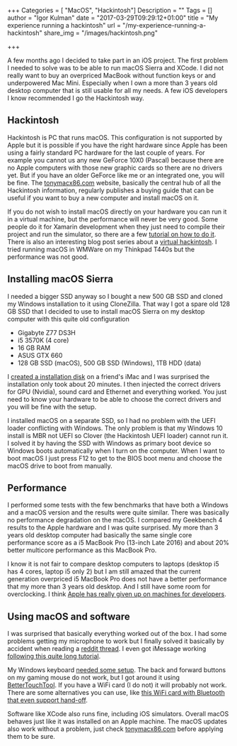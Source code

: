 ﻿+++
Categories = [ "MacOS", "Hackintosh"]
Description = ""
Tags = []
author = "Igor Kulman"
date = "2017-03-29T09:29:12+01:00"
title = "My experience running a hackintosh"
url = "/my-experience-running-a-hackintosh"
share_img = "/images/hackintosh.png"

+++

A few months ago I decided to take part in an iOS project. The first problem I needed to solve was to be able to run macOS Sierra and XCode. I did not really want to buy an overpriced MacBook without function keys or and underpowered Mac Mini. Especially when I own a more than 3 years old desktop computer that is still usable for all my needs. A few iOS developers I know recommended I go the Hackintosh way.

## Hackintosh

Hackintosh is PC that runs macOS. This configuration is not supported by Apple but it is possible if you have the right hardware since Apple has been using a fairly standard PC hardware for the last couple of years. For example you cannot us any new GeForce 10X0 (Pascal) because there are no Apple computers with those new graphic cards so there are no drivers yet. But if you have an older GeForce like me or an integrated one, you will be fine. The [tonymacx86.com](https://www.tonymacx86.com/) website, basically the central hub of all the Hackintosh information, regularly publishes a buying guide that can be useful if you want to buy a new computer and install macOS on it.

If you do not wish to install macOS directly on your hardware you can run it in a virtual machine, but the performance will never be very good. Some people do it for Xamarin development when they just need to compile their project and run the simulator, so there are a few [tutorial on how to do it](https://aurir.wordpress.com/2016/11/20/how-to-setting-up-macos-x-sierra-on-virtualbox-for-xamarin-development-with-visual-studio/). There is also an interesting blog post series about a [virtual hackintosh](https://arktronic.com/weblog/2016-12-10/virtual-hackintosh-part-1-the-concepts/). I tried running macOS in WMWare on my Thinkpad T440s but the performance was not good.

<!--more-->

## Installing macOS Sierra

I needed a bigger SSD anyway so I bought a new 500 GB SSD and cloned my Windows installation to it using CloneZilla. That way I got a spare old 128 GB SSD that I decided to use to install macOS Sierra on my desktop computer with this quite old configuration

- Gigabyte Z77 DS3H
- i5 3570K (4 core)
- 16 GB RAM
- ASUS GTX 660
- 128 GB SSD (macOS), 500 GB SSD (Windows), 1TB HDD (data)

I [created a installation disk](https://www.tonymacx86.com/threads/unibeast-install-macos-sierra-on-any-supported-intel-based-pc.200564/) on a friend's iMac and I was surprised the installation only took about 20 minutes. I then injected the correct drivers for GPU (Nvidia), sound card and Ethernet and everything worked. You just need to know your hardware to be able to choose the correct drivers and you will be fine with the setup.

I installed macOS on a separate SSD, so I had no problem with the UEFI loader conflicting with Windows. The only problem is that my Windows 10 install is MBR not UEFI so Clover (the Hackintosh UEFI loader) cannot run it. I solved it by having the SSD with Windows as primary boot device so Windows boots automatically when I turn on the computer. When I want to boot macOS I just press F12 to get to the BIOS boot menu and choose the macOS drive to boot from manually.

## Performance

I performed some tests with the few benchmarks that have both a Windows and a macOS version and the results were quite similar. There was basically no performance degradation on the macOS. I compared my Geekbench 4 results to the Apple hardware and I was quite surprised. My more than 3 years old desktop computer had basically the same single core performance score as a i5 MacBook Pro (13-inch Late 2016) and about 20% better multicore performance as this MacBook Pro. 

I know it is not fair to compare desktop computers to laptops (desktop i5 has 4 cores, laptop i5 only 2) but I am still amazed that the current generation overpriced i5 MacBook Pro does not have a better performance that my more than 3 years old desktop. And I still have some room for overclocking. I think [Apple has really given up on machines for developers](https://news.ycombinator.com/item?id=13797042).

## Using macOS and software

I was surprised that basically everything worked out of the box. I had some problems getting my microphone to work but I finally solved it basically by accident when reading a [reddit thread](https://www.reddit.com/r/hackintosh/comments/4gp7mj/need_help_getting_alc887_microphone_working_el/). I even got iMessage working [following this quite long tutorial](https://www.tonymacx86.com/threads/an-idiots-guide-to-imessage.196827/). 

My Windows keyboard [needed some setup](using-macos-with-a-windows-keyboard). The back and forward buttons on my gaming mouse do not work, but I got around it using [BetterTouchTool](http://sunpech.com/2015/04/map-your-mouses-back-and-forward). If you have a WiFi card (I do not) it will probably not work. There are some alternatives you can use, like [this WiFi card with Bluetooth that even support hand-off](https://www.amazon.de/Bluetooth-PCI-Express-BCM94360CD-Hackintosh-Flughafen/dp/B00MBP25UK/ref=sr_1_1?ie=UTF8&qid=1487424169&sr=8-1&keywords=Hackintosh).

Software like XCode also runs fine, including iOS simulators. Overall macOS behaves just like it was installed on an Apple machine. The macOS updates also work without a problem, just check [tonymacx86.com](https://www.tonymacx86.com/) before applying them to be sure. 